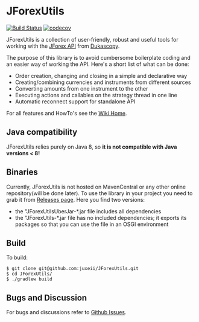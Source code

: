 # JForexUtils

[![Build Status](https://travis-ci.org/juxeii/JForexUtils.svg?branch=master)](https://travis-ci.org/juxeii/JForexUtils)
[![codecov](https://codecov.io/gh/juxeii/JForexUtils/branch/master/graph/badge.svg)](https://codecov.io/gh/juxeii/JForexUtils)

JForexUtils is a collection of user-friendly, robust and useful tools for working with the <a href="https://www.dukascopy.com/wiki/#">JForex API</a> from <a href="https://www.dukascopy.com">Dukascopy</a>.

The purpose of this library is to avoid cumbersome boilerplate coding and an easier way of working the API.
Here's a short list of what can be done:

- Order creation, changing and closing in a simple and declarative way
- Creating/combining currencies and instruments from different sources
- Converting amounts from one instrument to the other
- Executing actions and callables on the strategy thread in one line
- Automatic reconnect support for standalone API

For all features and HowTo's see the <a href="https://github.com/juxeii/JForexUtils/wiki">Wiki Home</a>.

## Java compatibility

JForexUtils relies purely on Java 8, so **it is not compatible with Java versions < 8!** 

## Binaries

Currently, JForexUtils is not hosted on MavenCentral or any other online repository(will be done later).
To use the library in your project you need to grab it from <a href="https://github.com/juxeii/JForexUtils/releases">Releases page</a>.
Here you find two versions: 
- the "JForexUtilsUberJar-*.jar file includes all dependencies
- the "JForexUtils-*.jar file has no included dependencies; it exports its packages so that you can use the file in an OSGI environment

## Build

To build:

```
$ git clone git@github.com:juxeii/JForexUtils.git
$ cd JForexUtils/
$ ./gradlew build
```

## Bugs and Discussion

For bugs and discussions refer to [Github Issues](https://github.com/juxeii/JForexUtils/issues).
